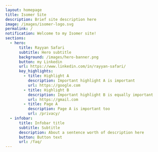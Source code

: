 ```yaml
---
layout: homepage
title: Isomer Site
description: Brief site description here
image: /images/isomer-logo.svg
permalink: /
notification: Welcome to my Isomer site!
sections:
  - hero:
      title: Rayyan Safari
      subtitle: Hero subtitle
      background: /images/hero-banner.png
      button: my Linkedin
      url: https://www.linkedin.com/in/rayyan-safari/
      key_highlights:
        - title: Highlight A
          description: Important highlight A is important
          url: https://google.com
        - title: Highlight B
          description: Important highlight B is equally important
          url: https://gmail.com
        - title: Page A
          description: Page A is important too
          url: /privacy/
  - infobar:
      title: Infobar title
      subtitle: Subtitle
      description: About a sentence worth of description here
      button: Button text
      url: /faq/
---
```


